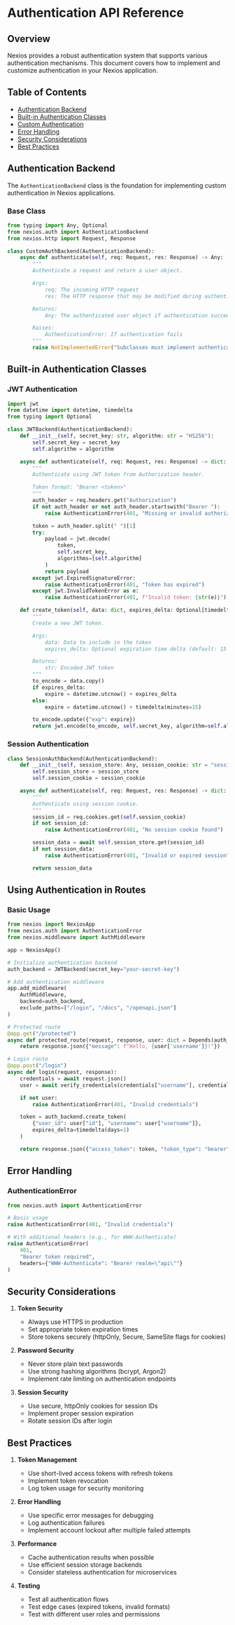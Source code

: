 # Authentication API Reference

## Overview

Nexios provides a robust authentication system that supports various authentication mechanisms. This document covers how to implement and customize authentication in your Nexios application.

## Table of Contents

- [Authentication Backend](#authentication-backend)
- [Built-in Authentication Classes](#built-in-authentication-classes)
- [Custom Authentication](#custom-authentication)
- [Error Handling](#error-handling)
- [Security Considerations](#security-considerations)
- [Best Practices](#best-practices)

## Authentication Backend

The `AuthenticationBackend` class is the foundation for implementing custom authentication in Nexios applications.

### Base Class

```python
from typing import Any, Optional
from nexios.auth import AuthenticationBackend
from nexios.http import Request, Response

class CustomAuthBackend(AuthenticationBackend):
    async def authenticate(self, req: Request, res: Response) -> Any:
        """
        Authenticate a request and return a user object.

        Args:
            req: The incoming HTTP request
            res: The HTTP response that may be modified during authentication

        Returns:
            Any: The authenticated user object if authentication succeeds

        Raises:
            AuthenticationError: If authentication fails
        """
        raise NotImplementedError("Subclasses must implement authenticate()")
```

## Built-in Authentication Classes

### JWT Authentication

```python
import jwt
from datetime import datetime, timedelta
from typing import Optional

class JWTBackend(AuthenticationBackend):
    def __init__(self, secret_key: str, algorithm: str = "HS256"):
        self.secret_key = secret_key
        self.algorithm = algorithm

    async def authenticate(self, req: Request, res: Response) -> dict:
        """
        Authenticate using JWT token from Authorization header.

        Token format: "Bearer <token>"
        """
        auth_header = req.headers.get("Authorization")
        if not auth_header or not auth_header.startswith("Bearer "):
            raise AuthenticationError(401, "Missing or invalid authorization header")

        token = auth_header.split(" ")[1]
        try:
            payload = jwt.decode(
                token,
                self.secret_key,
                algorithms=[self.algorithm]
            )
            return payload
        except jwt.ExpiredSignatureError:
            raise AuthenticationError(401, "Token has expired")
        except jwt.InvalidTokenError as e:
            raise AuthenticationError(401, f"Invalid token: {str(e)}")

    def create_token(self, data: dict, expires_delta: Optional[timedelta] = None) -> str:
        """
        Create a new JWT token.

        Args:
            data: Data to include in the token
            expires_delta: Optional expiration time delta (default: 15 minutes)

        Returns:
            str: Encoded JWT token
        """
        to_encode = data.copy()
        if expires_delta:
            expire = datetime.utcnow() + expires_delta
        else:
            expire = datetime.utcnow() + timedelta(minutes=15)

        to_encode.update({"exp": expire})
        return jwt.encode(to_encode, self.secret_key, algorithm=self.algorithm)
```

### Session Authentication

```python
class SessionAuthBackend(AuthenticationBackend):
    def __init__(self, session_store: Any, session_cookie: str = "session_id"):
        self.session_store = session_store
        self.session_cookie = session_cookie

    async def authenticate(self, req: Request, res: Response) -> dict:
        """
        Authenticate using session cookie.
        """
        session_id = req.cookies.get(self.session_cookie)
        if not session_id:
            raise AuthenticationError(401, "No session cookie found")

        session_data = await self.session_store.get(session_id)
        if not session_data:
            raise AuthenticationError(401, "Invalid or expired session")

        return session_data
```

## Using Authentication in Routes

### Basic Usage

```python
from nexios import NexiosApp
from nexios.auth import AuthenticationError
from nexios.middleware import AuthMiddleware

app = NexiosApp()

# Initialize authentication backend
auth_backend = JWTBackend(secret_key="your-secret-key")

# Add authentication middleware
app.add_middleware(
    AuthMiddleware,
    backend=auth_backend,
    exclude_paths=["/login", "/docs", "/openapi.json"]
)

# Protected route
@app.get("/protected")
async def protected_route(request, response, user: dict = Depends(auth_backend)):
    return response.json({"message": f"Hello, {user['username']}!"})

# Login route
@app.post("/login")
async def login(request, response):
    credentials = await request.json()
    user = await verify_credentials(credentials["username"], credentials["password"])

    if not user:
        raise AuthenticationError(401, "Invalid credentials")

    token = auth_backend.create_token(
        {"user_id": user["id"], "username": user["username"]},
        expires_delta=timedelta(days=1)
    )

    return response.json({"access_token": token, "token_type": "bearer"})
```

## Error Handling

### AuthenticationError

```python
from nexios.auth import AuthenticationError

# Basic usage
raise AuthenticationError(401, "Invalid credentials")

# With additional headers (e.g., for WWW-Authenticate)
raise AuthenticationError(
    401,
    "Bearer token required",
    headers={"WWW-Authenticate": "Bearer realm=\"api\""}
)
```

## Security Considerations

1. **Token Security**

   - Always use HTTPS in production
   - Set appropriate token expiration times
   - Store tokens securely (httpOnly, Secure, SameSite flags for cookies)

2. **Password Security**

   - Never store plain text passwords
   - Use strong hashing algorithms (bcrypt, Argon2)
   - Implement rate limiting on authentication endpoints

3. **Session Security**
   - Use secure, httpOnly cookies for session IDs
   - Implement proper session expiration
   - Rotate session IDs after login

## Best Practices

1. **Token Management**

   - Use short-lived access tokens with refresh tokens
   - Implement token revocation
   - Log token usage for security monitoring

2. **Error Handling**

   - Use specific error messages for debugging
   - Log authentication failures
   - Implement account lockout after multiple failed attempts

3. **Performance**

   - Cache authentication results when possible
   - Use efficient session storage backends
   - Consider stateless authentication for microservices

4. **Testing**
   - Test all authentication flows
   - Test edge cases (expired tokens, invalid formats)
   - Test with different user roles and permissions
